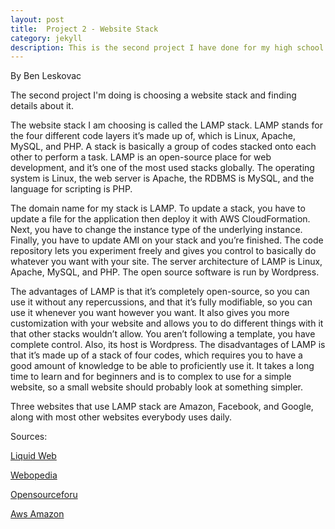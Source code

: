 ```yaml
---
layout: post
title:  Project 2 - Website Stack
category: jekyll 
description: This is the second project I have done for my high school web design class
---
```


By Ben Leskovac

The second project I'm doing is choosing a website stack and finding details about it.

The website stack I am choosing is called the LAMP stack. LAMP stands for the four different code layers it’s made up of, which is Linux, Apache, MySQL, and PHP. A stack is basically a group of codes stacked onto each other to perform a task. LAMP is an open-source place for web development, and it’s one of the most used stacks globally. The operating system is Linux, the web server is Apache, the RDBMS is MySQL, and the language for scripting is PHP.

The domain name for my stack is LAMP. To update a stack, you have to update a file for the application then deploy it with AWS CloudFormation. Next, you have to change the instance type of the underlying instance. Finally, you have to update AMI on your stack and you’re finished. The code repository lets you experiment freely and gives you control to basically do whatever you want with your site. The server architecture of LAMP is Linux, Apache, MySQL, and PHP. The open source software is run by Wordpress.

The advantages of LAMP is that it’s completely open-source, so you can use it without any repercussions, and that it’s fully modifiable, so you can use it whenever you want however you want. It also gives you more customization with your website and allows you to do different things with it that other stacks wouldn’t allow. You aren’t following a template, you have complete control. Also, its host is Wordpress. The disadvantages of LAMP is that it’s made up of a stack of four codes, which requires you to have a good amount of knowledge to be able to proficiently use it. It takes a long time to learn and for beginners and is to complex to use for a simple website, so a small website should probably look at something simpler.

Three websites that use LAMP stack are Amazon, Facebook, and Google, along with most other websites everybody uses daily.



Sources:

[Liquid Web](https://www.liquidweb.com/kb/what-is-a-lamp-stack/)

[Webopedia](https://www.webopedia.com/DidYouKnow/Computer_Science/LAMP.asp)

[Opensourceforu](https://opensourceforu.com/2017/07/everything-need-know-lamp-stack-importance/)

[Aws Amazon](https://docs.aws.amazon.com/AWSCloudFormation/latest/UserGuide/updating.stacks.walkthrough.html)

